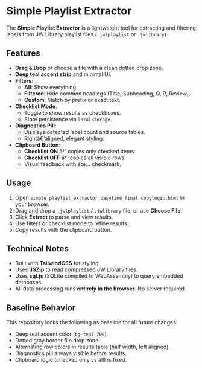 # Simple Playlist Extractor

The **Simple Playlist Extractor** is a lightweight tool for extracting and filtering labels from JW Library playlist files (`.jwlplaylist` or `.jwlibrary`).

## Features

- **Drag & Drop** or choose a file with a clean dotted drop zone.
- **Deep teal accent strip** and minimal UI.
- **Filters**:
  - **All**: Show everything.
  - **Filtered**: Hide common headings (Title, Subheading, Q, R, Review).
  - **Custom**: Match by prefix or exact text.
- **Checklist Mode**:
  - Toggle to show results as checkboxes.
  - State persistence via `localStorage`.
- **Diagnostics Pill**:
  - Displays detected label count and source tables.
  - Rightâ€‘aligned, elegant styling.
- **Clipboard Button**:
  - **Checklist ON** â†’ copies only checked items.
  - **Checklist OFF** â†’ copies all visible rows.
  - Visual feedback with âœ… checkmark.

## Usage

1. Open `simple_playlist_extractor_baseline_final_copylogic.html` in your browser.
2. Drag and drop a `.jwlplaylist` / `.jwlibrary` file, or use **Choose File**.
3. Click **Extract** to parse and view results.
4. Use filters or checklist mode to refine results.
5. Copy results with the clipboard button.

## Technical Notes

- Built with **TailwindCSS** for styling.
- Uses **JSZip** to read compressed JW Library files.
- Uses **sql.js** (SQLite compiled to WebAssembly) to query embedded databases.
- All data processing runs **entirely in the browser**. No server required.

## Baseline Behavior

This repository locks the following as baseline for all future changes:

- Deep teal accent color (`bg-teal-700`).
- Dotted gray border file drop zone.
- Alternating row colors in results table (half width, left aligned).
- Diagnostics pill always visible before results.
- Clipboard logic (checked only vs all) is fixed.
